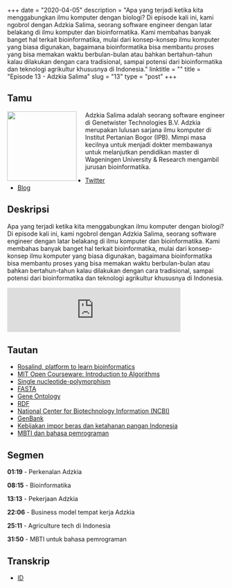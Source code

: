 +++
date = "2020-04-05"
description = "Apa yang terjadi ketika kita menggabungkan ilmu komputer dengan biologi? Di episode kali ini, kami ngobrol dengan Adzkia Salima, seorang software engineer dengan latar belakang di ilmu komputer dan bioinformatika. Kami membahas banyak banget hal terkait bioinformatika, mulai dari konsep-konsep ilmu komputer yang biasa digunakan, bagaimana bioinformatika bisa membantu proses yang bisa memakan waktu berbulan-bulan atau bahkan bertahun-tahun kalau dilakukan dengan cara tradisional, sampai potensi dari bioinformatika dan teknologi agrikultur khususnya di Indonesia."
linktitle = ""
title = "Episode 13 - Adzkia Salima"
slug = "13"
type = "post"
+++

## Tamu

<img style="float: left; width: 160px; margin-right: 20px;" src="/img/ep13.jpg">

Adzkia Salima adalah seorang software engineer di Genetwister Technologies B.V. Adzkia merupakan lulusan sarjana ilmu komputer di Institut Pertanian Bogor (IPB). Mimpi masa kecilnya untuk menjadi dokter membawanya untuk melanjutkan pendidikan master di Wageningen University & Research mengambil jurusan bioinformatika.

- [Twitter](twitter.com/perrenellle)
- [Blog](https://adzkiasalima.wordpress.com/)

## Deskripsi

Apa yang terjadi ketika kita menggabungkan ilmu komputer dengan biologi? Di episode kali ini, kami ngobrol dengan Adzkia Salima, seorang software engineer dengan latar belakang di ilmu komputer dan bioinformatika. Kami membahas banyak banget hal terkait bioinformatika, mulai dari konsep-konsep ilmu komputer yang biasa digunakan, bagaimana bioinformatika bisa membantu proses yang bisa memakan waktu berbulan-bulan atau bahkan bertahun-tahun kalau dilakukan dengan cara tradisional, sampai potensi dari bioinformatika dan teknologi agrikultur khususnya di Indonesia.

<iframe src="https://anchor.fm/kartini-teknologi/embed/episodes/Mengenal-Bioinformatics-bersama-Adzkia-Salima-ecdk4e" height="102px" width="400px" frameborder="0" scrolling="no"></iframe>

## Tautan

- [Rosalind, platform to learn bioinformatics](http://rosalind.info/problems/locations/)
- [MIT Open Courseware: Introduction to Algorithms](https://ocw.mit.edu/courses/electrical-engineering-and-computer-science/6-006-introduction-to-algorithms-fall-2011/lecture-videos/lecture-1-algorithmic-thinking-peak-finding/)
- [Single nucleotide-polymorphism](https://en.wikipedia.org/wiki/Single-nucleotide_polymorphism)
- [FASTA](https://en.wikipedia.org/wiki/FASTA_format)
- [Gene Ontology](http://geneontology.org/)
- [RDF](https://www.w3.org/RDF/)
- [National Center for Biotechnology Information (NCBI)](https://www.ncbi.nlm.nih.gov/)
- [GenBank](https://www.ncbi.nlm.nih.gov/genbank/)
- [Kebijakan impor beras dan ketahanan pangan Indonesia](https://www.antaranews.com/berita/1223248/kebijakan-impor-beras-dan-ketahanan-pangan-indonesia)
- [MBTI dan bahasa pemrograman](https://twitter.com/perrenellle/status/1229886610352852995/photo/1)

## Segmen

**01:19** - Perkenalan Adzkia

**08:15** - Bioinformatika

**13:13** - Pekerjaan Adzkia

**22:06** - Business model tempat kerja Adzkia

**25:11** - Agriculture tech di Indonesia

**31:50** - MBTI untuk bahasa pemrograman

## Transkrip

- [ID](transcript)
